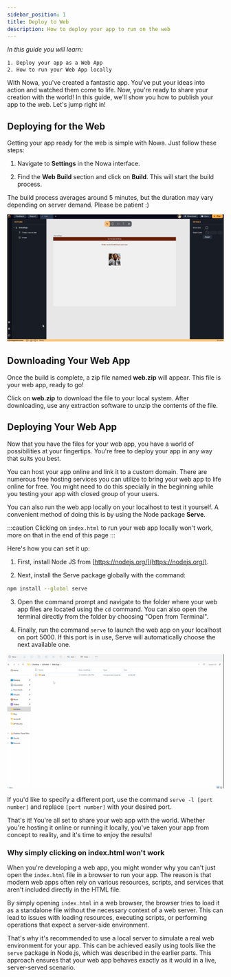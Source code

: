 ```yaml
---
sidebar_position: 1
title: Deploy to Web
description: How to deploy your app to run on the web
---
```


*In this guide you will learn:*

```
1. Deploy your app as a Web App 
2. How to run your Web App locally 
```


With Nowa, you've created a fantastic app. You've put your ideas into action and watched them come to life. Now, you're ready to share your creation with the world! In this guide, we'll show you how to publish your app to the web. Let's jump right in!

## Deploying for the Web

Getting your app ready for the web is simple with Nowa. Just follow these steps:

1. Navigate to **Settings** in the Nowa interface.
    
2. Find the **Web Build** section and click on **Build**. This will start the build process.
    

The build process averages around 5 minutes, but the duration may vary depending on server demand. Please be patient :)

![](./img/web_build.gif)


## Downloading Your Web App

Once the build is complete, a zip file named **web.zip** will appear. This file is your web app, ready to go!

Click on **web.zip** to download the file to your local system. After downloading, use any extraction software to unzip the contents of the file.

## Deploying Your Web App

Now that you have the files for your web app, you have a world of possibilities at your fingertips. You're free to deploy your app in any way that suits you best.

You can host your app online and link it to a custom domain. There are numerous free hosting services you can utilize to bring your web app to life online for free. You might need to do this specially in the beginning while you testing your app with closed group of your users.

You can also run the web app locally on your localhost to test it yourself. A convenient method of doing this is by using the Node package **Serve**.

:::caution
Clicking on `index.html` to run your web app locally won't work, more on that in the end of this page 
:::

Here's how you can set it up:

1. First, install Node JS from [https://nodejs.org/](https://nodejs.org/).
    
2. Next, install the Serve package globally with the command:
    
```bash
npm install --global serve
```
    
3. Open the command prompt and navigate to the folder where your web app files are located using the `cd` command. You can also open the terminal directly from the folder by choosing "Open from Terminal".
    
4. Finally, run the command `serve` to launch the web app on your localhost on port 5000. If this port is in use, Serve will automatically choose the next available one.

![](./img/web_local_run.gif)


If you'd like to specify a different port, use the command `serve -l [port number]` and replace `[port number]` with your desired port.

That's it! You're all set to share your web app with the world. Whether you're hosting it online or running it locally, you've taken your app from concept to reality, and it's time to enjoy the results! 

### Why simply clicking on index.html won't work 

When you're developing a web app, you might wonder why you can't just open the `index.html` file in a browser to run your app. The reason is that modern web apps often rely on various resources, scripts, and services that aren't included directly in the HTML file.

By simply opening `index.html` in a web browser, the browser tries to load it as a standalone file without the necessary context of a web server. This can lead to issues with loading resources, executing scripts, or performing operations that expect a server-side environment.

That's why it's recommended to use a local server to simulate a real web environment for your app. This can be achieved easily using tools like the `serve` package in Node.js, which was described in the earlier parts. This approach ensures that your web app behaves exactly as it would in a live, server-served scenario.